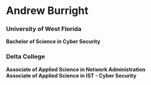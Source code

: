 <h1> Andrew Burright </h1>
<div font-size="69">
<h3> University of West Florida </h3>

<b>Bachelor of Science in Cyber Security</b>
  
<h3> Delta College </h3>
<b>Associate of Applied Science in Network Administration</b>
<br />
<b>Associate of Applied Science in IST - Cyber Security</b>
</div>
